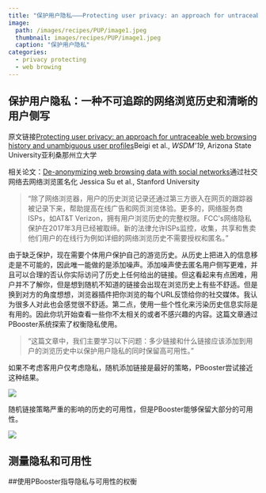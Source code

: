 ```yaml
---
title: "保护用户隐私———Protecting user privacy: an approach for untraceable web browsing history and unambiguous user profiles"
image: 
  path: /images/recipes/PUP/image1.jpeg
  thumbnail: images/recipes/PUP/image1.jpeg
  caption: "保护用户隐私"
categories:
  - privacy protecting
  - web browing
---
```


## 保护用户隐私：一种不可追踪的网络浏览历史和清晰的用户侧写

原文链接[Protecting user privacy: an approach for untraceable web browsing history and unambiguous user profiles](https://arxiv.org/abs/1811.09340)Beigi et al., *WSDM’19*, Arizona State University亚利桑那州立大学

相关论文：[De-anonymizing web browsing data with social networks](https://cs.stanford.edu/~jtysu/2017-04-07.pdf)通过社交网络去网络浏览匿名化 Jessica Su et al., Stanford University

> “除了网络浏览器，用户的历史浏览记录还通过第三方嵌入在网页的跟踪器被记录下来，帮助提高在线广告和网页浏览体验。更多的，网络服务商ISPs，如AT&T Verizon，拥有用户浏览历史的完整权限。FCC's网络隐私保护在2017年3月已经被取缔。新的法律允许ISPs监控，收集，共享和售卖他们用户的在线行为例如详细的网络浏览历史不需要授权和匿名。”

由于缺乏保护，现在需要个体用户保护自己的游览历史。从历史上把进入的信息移走是不可能的，因此唯一能做的是添加噪声。添加噪声使去匿名用户侧写更难，并且可以合理的否认你实际访问了历史上任何给出的链接。但这看起来有点困难，用户并不了解你，但是想到随机不知道的链接会出现在浏览历史上有些不舒适。但是换到对方的角度想想，浏览器插件把你浏览的每个URL反馈给你的社交媒体。我认为很多人对此也会感觉很不舒适。第二点，使用一些个性化来污染历史信息实际是有用的。因此你坑开始查看一些你不太相关的或者不感兴趣的内容。这篇文章通过PBooster系统探索了权衡隐私使用。

> “这篇文章中，我们主要学习以下问题：多少链接和什么链接应该添加到用户的浏览历史中以保护用户隐私的同时保留高可用性。”

如果不考虑客用户仅考虑隐私，随机添加链接是最好的策略，PBooster尝试接近这种结果。

![](/Users/taosuliya/Project/github-page/serea.github.io/images/recipes/PUP/image2.jpeg)

随机链接策略严重的影响的历史的可用性，但是PBooster能够保留大部分的可用性。

![](/Users/taosuliya/Project/github-page/serea.github.io/images/recipes/PUP/image3.jpeg)

## 测量隐私和可用性

##使用PBooster指导隐私与可用性的权衡

